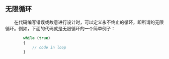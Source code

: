 ## 无限循环

&emsp;&emsp;在代码编写错误或故意进行设计时，可以定义永不终止的循环，即所谓的无限循环。例如，下面的代码就是无限循环的一个简单例子：

```javascript
        while (true)
        {
            // code in loop
        }
```